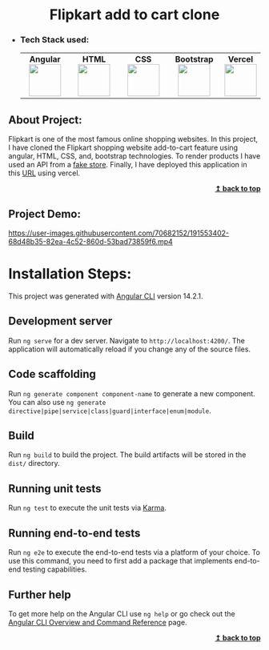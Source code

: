 <h1 align="center">Flipkart add to cart clone</h1> 

- ### Tech Stack used:
	<center>
		<table>
			<tbody>
				<tr>
					<td width="25%" align="center">
						<span><strong>Angular</strong></span><br/>
						<img height="64px" width="64px" src="https://www.vectorlogo.zone/logos/angular/angular-icon.svg">
					</td>
					<td width="25%" align="center">
						<span><strong>HTML</strong></span><br/>
						<img height="64px" width="64px" src="https://www.vectorlogo.zone/logos/w3_html5/w3_html5-icon.svg">
					</td>
          <td width="25%" align="center">
						<span><strong>CSS</strong></span><br/>
						<img height="64px" width="64px" src="https://www.vectorlogo.zone/logos/w3_css/w3_css-icon.svg">
					</td>
          <td width="25%" align="center">
						<span><strong>Bootstrap</strong></span><br/>
						<img height="64px" width="64px" src="https://www.vectorlogo.zone/logos/getbootstrap/getbootstrap-icon.svg">
					</td>
          <td width="25%" align="center">
						<span><strong>Vercel</strong></span><br/>
						<img height="64px" width="64px" src="https://github.com/wappalyzer/wappalyzer/blob/master/src/drivers/webextension/images/icons/vercel.svg">
					</td>
				</tr>
			</tbody>
		</table>
	</center>


## About Project:

Flipkart is one of the most famous online shopping websites. In this project, I have cloned the Flipkart shopping website add-to-cart feature using angular, HTML, CSS, and, bootstrap technologies. To render products I have used an API from a [fake store]((https://fakestoreapi.com/products/)). Finally, I have deployed this application in this [URL](https://flipkart-add-to-cart-clone.vercel.app/products) using vercel.


<div align="right">
    <b><a href="#">↥ back to top</a></b>
</div>


## Project Demo:


https://user-images.githubusercontent.com/70682152/191553402-68d48b35-82ea-4c52-860d-53bad73859f6.mp4



# Installation Steps:

This project was generated with [Angular CLI](https://github.com/angular/angular-cli) version 14.2.1.

## Development server

Run `ng serve` for a dev server. Navigate to `http://localhost:4200/`. The application will automatically reload if you change any of the source files.

## Code scaffolding

Run `ng generate component component-name` to generate a new component. You can also use `ng generate directive|pipe|service|class|guard|interface|enum|module`.

## Build

Run `ng build` to build the project. The build artifacts will be stored in the `dist/` directory.

## Running unit tests

Run `ng test` to execute the unit tests via [Karma](https://karma-runner.github.io).

## Running end-to-end tests

Run `ng e2e` to execute the end-to-end tests via a platform of your choice. To use this command, you need to first add a package that implements end-to-end testing capabilities.

## Further help

To get more help on the Angular CLI use `ng help` or go check out the [Angular CLI Overview and Command Reference](https://angular.io/cli) page.

<div align="right">
    <b><a href="#">↥ back to top</a></b>
</div>
